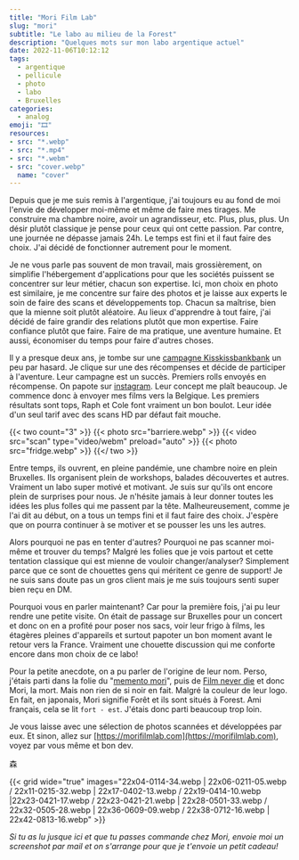```yaml
---
title: "Mori Film Lab"
slug: "mori"
subtitle: "Le labo au milieu de la Forest"
description: "Quelques mots sur mon labo argentique actuel"
date: 2022-11-06T10:12:12
tags:
  - argentique
  - pellicule
  - photo
  - labo
  - Bruxelles
categories:
  - analog
emoji: "🎞️"
resources:
- src: "*.webp"
- src: "*.mp4"
- src: "*.webm"
- src: "cover.webp"
  name: "cover"
---
```


Depuis que je me suis remis à l'argentique, j'ai toujours eu au fond de moi l'envie de développer moi-même et même de faire mes tirages. Me construire ma chambre noire, avoir un agrandisseur, etc. Plus, plus, plus. Un désir plutôt classique je pense pour ceux qui ont cette passion. Par contre, une journée ne dépasse jamais 24h. Le temps est fini et il faut faire des choix. J'ai décidé de fonctionner autrement pour le moment. 

Je ne vous parle pas souvent de mon travail, mais grossièrement, on simplifie l'hébergement d'applications pour que les sociétés puissent se concentrer sur leur métier, chacun son expertise. Ici, mon choix en photo est similaire, je me concentre sur faire des photos et je laisse aux experts le soin de faire des scans et développements top. Chacun sa maîtrise, bien que la mienne soit plutôt aléatoire. Au lieux d'apprendre à tout faire, j'ai décidé de faire grandir des relations plutôt que mon expertise. Faire confiance plutôt que faire. Faire de ma pratique, une aventure humaine. Et aussi, économiser du temps pour faire d'autres choses.

Il y a presque deux ans, je tombe sur une [campagne Kisskissbankbank](https://www.kisskissbankbank.com/fr/projects/mori-film-lab-a-new-wave-film-photography-lab-and-community-hub-in-brussels) un peu par hasard. Je clique sur une des récompenses et décide de participer à l'aventure. Leur campagne est un succès. Premiers rolls envoyés en récompense. On papote sur [instagram](https://instagram.com/morifilmlab). Leur concept me plaît beaucoup. Je commence donc à envoyer mes films vers la Belgique. Les premiers résultats sont tops, Raph et Cole font vraiment un bon boulot. Leur idée d'un seul tarif avec des scans HD par défaut fait mouche.

{{< two count="3" >}}
  {{< photo src="barriere.webp" >}}
  {{< video src="scan" type="video/webm" preload="auto" >}}
  {{< photo src="fridge.webp" >}}
{{</ two >}}

Entre temps, ils ouvrent, en pleine pandémie, une chambre noire en plein Bruxelles. Ils organisent plein de workshops, balades découvertes et autres. Vraiment un labo super motivé et motivant. Je suis sur qu'ils ont encore plein de surprises pour nous. Je n'hésite jamais à leur donner toutes les idées les plus folles qui me passent par la tête. Malheureusement, comme je l'ai dit au début, on a tous un temps fini et il faut faire des choix. J'espère que on pourra continuer à se motiver et se pousser les uns les autres.

Alors pourquoi ne pas en tenter d'autres? Pourquoi ne pas scanner moi-même et trouver du temps? Malgré les folies que je vois partout et cette tentation classique qui est mienne de vouloir changer/analyser? Simplement parce que ce sont de chouettes gens qui méritent ce genre de support! Je ne suis sans doute pas un gros client mais je me suis toujours senti super bien reçu en DM.

Pourquoi vous en parler maintenant? Car pour la première fois, j'ai pu leur rendre une petite visite. On était de passage sur Bruxelles pour un concert et donc on en a profité pour poser nos sacs, voir leur frigo à films, les étagères pleines d'appareils et surtout papoter un bon moment avant le retour vers la France. Vraiment une chouette discussion qui me conforte encore dans mon choix de ce labo! 

Pour la petite anecdote, on a pu parler de l'origine de leur nom. Perso, j'étais parti dans la folie du "[memento mori](https://fr.wikipedia.org/wiki/Memento_mori)", puis de [Film never die](https://filmneverdie.com/) et donc Mori, la mort. Mais non rien de si noir en fait. Malgré la couleur de leur logo. En fait, en japonais, Mori signifie Forêt et ils sont situés à Forest. Ami français,  cela se lit `fort - est`. J'étais donc parti beaucoup trop loin.

Je vous laisse avec une sélection de photos scannées et développées par eux.
Et sinon, allez sur [https://morifilmlab.com](https://morifilmlab.com), voyez par vous même et bon dev.

森


{{< grid wide="true" images="22x04-0114-34.webp | 22x06-0211-05.webp / 22x11-0215-32.webp | 22x17-0402-13.webp / 22x19-0414-10.webp |22x23-0421-17.webp / 22x23-0421-21.webp | 22x28-0501-33.webp / 22x32-0505-28.webp | 22x36-0609-09.webp / 22x38-0712-16.webp | 22x42-0813-16.webp" >}}

*Si tu as lu jusque ici et que tu passes commande chez Mori, envoie moi un screenshot par mail et on s'arrange pour que je t'envoie un petit cadeau!*

